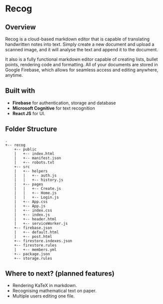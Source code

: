 # Recog

## Overview 
Recog is a cloud-based markdown editor that is capable of translating handwritten notes into text. Simply create a new document and upload a scanned image, and it will analyse the text and append it to the document. 

It also is a fully functional markdown editor capable of creating lists, bullet points, rendering code and formatting. All of your documents are stored in Google Firebase, which allows for seamless access and editing anywhere, anytime.

## Built with
- **Firebase** for authentication, storage and database
- **Microsoft Cognitive** for text recognition
- **React JS** for UI.
## Folder Structure
```
.
+-- recog
    +-- public
    |   +-- index.html
    |   +-- manifest.json
    |   +-- robots.txt
    +-- src
    |   +-- helpers
    |   |   +-- auth.js
    |   |   +-- history.js
    |   +-- pages
    |   |   +-- Create.js
    |   |   +-- Home.js
    |   |   +-- Login.js
    |   +-- App.css
    |   +-- App.js
    |   +-- index.css
    |   +-- index.js
    |   +-- header.html
    |   +-- serviceWorker.js
    +-- firebase.json
    |   +-- default.html
    |   +-- post.html
    +-- firestore.indexes.json
    +-- firestore.rules
    |   +-- members.yml
    +-- package.json
    +-- storage.rules
```
    
## Where to next? (planned features)
- Rendering KaTeX in markdown.
- Recognising mathematical text on paper.
- Multiple users editing one file. 
